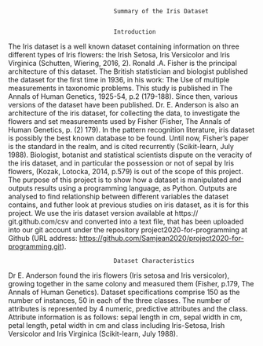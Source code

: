                                     
                                  Summary of the Iris Dataset


                                  Introduction

The Iris dataset is a well known dataset containing information on three different types of Iris flowers: the Irish Setosa, Iris Versicolor and Iris Virginica (Schutten, Wiering, 2016, 2). Ronald .A. Fisher is the principal architecture of this dataset. The British statistician and biologist published the dataset for the first time in 1936, in his work: The Use of multiple measurements in taxonomic problems. This study is published in The Annals of Human Genetics, 1925-54, p.2 (179-188). Since then, various versions of the dataset have been published. Dr. E. Anderson is also an architecture of the iris dataset, for collecting the data, to investigate the flowers and set measurements used by Fisher (Fisher, The Annals of Human Genetics, p. (2) 179). In the pattern recognition literature, iris dataset is possibly the best known database to be found. Until now, Fisher’s paper is the standard in the realm, and is cited recurrently (Scikit-learn, July 1988). Biologist, botanist and statistical scientists dispute on the veracity of the iris dataset, and in particular the possession or not of sepal by Iris flowers, (Kozak, Lotocka, 2014, p.579) is out of the scope of this project. The purpose of this project is to show how a dataset is manipulated and outputs results using a programming language, as Python. Outputs are analysed to find relationship between different variables the dataset contains, and futher look at previous studies on iris dataset, as it is for this project.  We use the iris dataset version available at https:// git.github.com/csv and converted into a text file, that has been uploaded into our git account under the repository project2020-for-programming at Github (URL address: https://github.com/Samjean2020/project2020-for-programming.git).

                                  Dataset Characteristics

Dr E. Anderson found the iris flowers (Iris setosa and Iris versicolor), growing together in the same colony and measured them (Fisher, p.179, The Annals of Human Genetics). Dataset specifications comprise 150 as the number of instances, 50 in each of the three classes. The number of attributes is represented by 4 numeric, predictive attributes and the class. Attribute information is as follows: sepal length in cm, sepal width in cm, petal length, petal width in cm and class including Iris-Setosa, Irish Versicolor and Iris Virginica (Scikit-learn, July 1988).

 




 

                           
                                    
                                    
                                    
                                    
                                    
                                    
                                    
                                    
                                    
                                    
                                    
                                    
                                    
                                    
                                    
                                    
